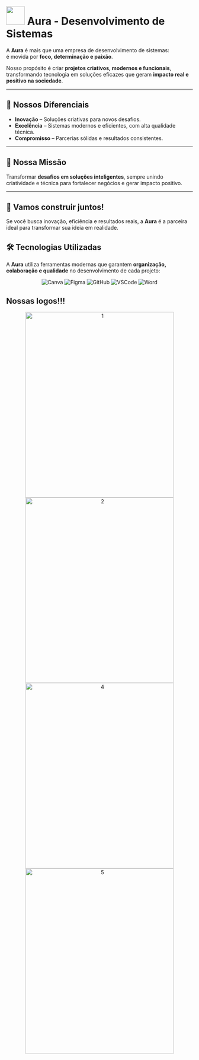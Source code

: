<h1>
  <img src="https://github.com/user-attachments/assets/0cae8ef0-ce87-4c49-adeb-8ce5f24d870c" width="50" /> Aura - Desenvolvimento de Sistemas
</h1>


A **Aura** é mais que uma empresa de desenvolvimento de sistemas:  
é movida por **foco, determinação e paixão**.  

Nosso propósito é criar **projetos criativos, modernos e funcionais**, transformando tecnologia em soluções eficazes que geram **impacto real e positivo na sociedade**.

---

## 🚀 Nossos Diferenciais

- **Inovação** – Soluções criativas para novos desafios.  
- **Excelência** – Sistemas modernos e eficientes, com alta qualidade técnica.  
- **Compromisso** – Parcerias sólidas e resultados consistentes.  

---

## 🎯 Nossa Missão
Transformar **desafios em soluções inteligentes**, sempre unindo criatividade e técnica para fortalecer negócios e gerar impacto positivo.

---

## 🤝 Vamos construir juntos!
Se você busca inovação, eficiência e resultados reais, a **Aura** é a parceira ideal para transformar sua ideia em realidade.

## 🛠️ Tecnologias Utilizadas

A **Aura** utiliza ferramentas modernas que garantem **organização, colaboração e qualidade** no desenvolvimento de cada projeto:
<p align="center">
  <img src="https://img.shields.io/badge/Canva-%2300C4CC.svg?style=for-the-badge&logo=Canva&logoColor=white" alt="Canva"/>
  <img src="https://img.shields.io/badge/Figma-F24E1E?style=for-the-badge&logo=figma&logoColor=white" alt="Figma"/>
  <img src="https://img.shields.io/badge/GitHub-181717?style=for-the-badge&logo=github&logoColor=white" alt="GitHub"/>
  <img src="https://img.shields.io/badge/VSCode-0078d7.svg?style=for-the-badge&logo=visual-studio-code&logoColor=white" alt="VSCode"/>
  <img src="https://img.shields.io/badge/Microsoft_Word-2B579A?style=for-the-badge&logo=microsoft-word&logoColor=white" alt="Word"/>
</p>


## Nossas logos!!!
<p align="center">
<img width="400" height="500" alt="1" src="https://github.com/user-attachments/assets/348a95df-e02b-4e23-af91-1864c855469f"/>

<img width="400" height="500" alt="2" src="https://github.com/user-attachments/assets/fba613bb-f782-4304-9b99-bc4abd8c68e5" /> 

<img width="400" height="500" alt="4" src="https://github.com/user-attachments/assets/7cc8a3c6-e675-4e9e-9982-416161ca783a"/> 

<img width="400" height="500" alt="5" src="https://github.com/user-attachments/assets/ed8fa641-394a-4f8d-8b2a-cf113e07dff7"/>
</p>



